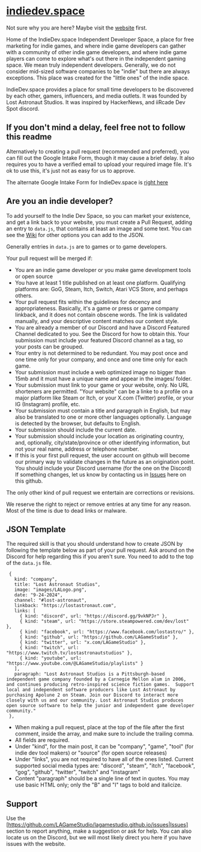 # [indiedev.space](https://indiedev.space)

Not sure why you are here?  Maybe visit the  [website](https://indiedev.space/) first.

Home of the IndieDev.space Independent Developer Space, a place for free marketing for indie games, and where indie game developers can gather with a community of other indie game developers, and where indie game players can come to explore what's out there in the independent gaming space.  We mean truly independent developers.  Generally, we do not consider mid-sized software companies to be "indie" but there are always exceptions.  This place was created for the "little ones" of the indie space.

IndieDev.space provides a place for small time developers to be discovered by each other, gamers, influencers, and media outlets.  It was founded by Lost Astronaut Studios.  It was inspired by HackerNews, and iiRcade Dev Spot discord.

## If you don't mind a delay, feel free not to follow this readme

Alternatively to creating a pull request (recommended and preferred), you can fill out the Google Intake Form, though it may cause a brief delay.  It also requires you to have a verified email to upload your required image file.  It's ok to use this, it's just not as easy for us to approve.

The alternate Google Intake Form for IndieDev.space is [right here](https://docs.google.com/forms/d/e/1FAIpQLSfvpeEIMIuZLacTq4gUBMSEiijRkqpXAExWKJ-KEXmvvMay6Q/viewform?usp=sf_link)

## Are you an indie developer?

To add yourself to the Indie Dev Space, so you can market your existence, and get a link back to your website, you must create a Pull Request, adding an entry to ``data.js``, that contains at least an image and some text.  You can see the [Wiki](https://github.com/LAGameStudio/lagamestudio.github.io/wiki) for other options you can add to the JSON.

Generally entries in ``data.js`` are to games or to game developers.

Your pull request will be merged if:
* You are an indie game developer or you make game development tools or open source
* You have at least 1 title published on at least one platform.  Qualifying platforms are:  GoG, Steam, Itch, Switch, Atari VCS Store, and perhaps others.
* Your pull request fits within the guidelines for decency and appropriateness.  Basically, it's a game or press or game company linkback, and it does not contain obscene words.  The link is validated manually, and your descriptive content matches our content style.
* You are already a member of our Discord and have a Discord Featured Channel dedicated to you.  See the Discord for how to obtain this. Your submission must  include your featured Discord channel as a tag, so your posts can be grouped.
* Your entry is not determined to be redundant.  You may post once and one time only for your company, and once and one time only for each game.
* Your submission must include a web optimized image no bigger than 15mb and it must have a unique name and appear in the images/ folder.
* Your submission must link to your game or your website, only.  No URL shorteners are permitted.  "Your website" can be a linke to a profile on a major platform like Steam or Itch, or your X.com (Twitter) profile, or your IG (Instagram) profile, etc.
* Your submission must contain a title and paragraph in English, but may also be translated to one or more other languages optionally.  Language is detected by the browser, but defaults to English.
* Your submission should include the current date.
* Your submission should include your location as originating country, and, optionally, city/state/province or other identifying information, but not your real name, address or telephone number.
* If this is your first pull request, the user account on github will become our primary way to validate changes in the future as an origination point.  You should include your Discord username (for the one on the Discord) If something changes, let us know by contacting us in [Issues](https://github.com/LAGameStudio/lagamestudio.github.io/issues) here on this github.

The only other kind of pull request we entertain are corrections or revisions.

We reserve the right to reject or remove entries at any time for any reason.  Most of the time is due to dead links or malware.

## JSON Template

The required skill is that you should understand how to create JSON by following the template below as part of your pull request.  Ask around on the Discord for help regarding this if you aren't sure.  You need to add to the top of the ``data.js`` file.


```
 {
   kind: "company",
   title: "Lost Astronaut Studios",
   image: "images/LALogo.png",
   date: "9-24-2024",
   channel: "#lost-astronaut",
   linkback: "https://lostastronaut.com", 
   links: [
     { kind: "discord", url: "https://discord.gg/9vkNPJr" },
     { kind: "steam", url: "https://store.steampowered.com/dev/lost" },
     { kind: "facebook", url: "https://www.facebook.com/lostastro/" },
     { kind: "github", url: "https://github.com/LAGameStudio" },
     { kind: "twitter", url: "x.com/LAGameStudio" },
     { kind: "twitch", url: "https://www.twitch.tv/lostastronautstudios" },
     { kind: "youtube", url: "https://www.youtube.com/@LAGameStudio/playlists" }
   ],
   paragraph: "Lost Astronaut Studios is a Pittsburgh-based independent game company founded by a Carnegie Mellon alum in 2006, and continues producing retro-inspired science fiction games.  Support local and independent software producers like Lost Astronaut by purchasing Apolune 2 on Steam. Join our Discord to interact more closely with us and our community. Lost Astronaut Studios produces open source software to help the junior and independent game developer community."
 },
```

* When making a pull request, place at the top of the file after the first comment, inside the array, and make sure to include the trailing comma.
* All fields are required. 
* Under "kind", for the main post, it can be "company", "game", "tool" (for indie dev tool makers) or "source" (for open source releases)
*  Under "links", you are not required to have all of the ones listed.   Current supported social media types are: "discord", "steam", "itch", "facebook", "gog", "github", "twitter", "twitch" and "instagram"
* Content "paragraph" should be a single line of text in quotes.  You may use basic HTML only; only the "B" and "I" tags to bold and italicize.

## Support

Use the [https://github.com/LAGameStudio/lagamestudio.github.io/issues|Issues] section to report anything, make a suggestion or ask for help.  You can also locate us on the Discord, but we will most likely direct you here if you have issues with the website.
